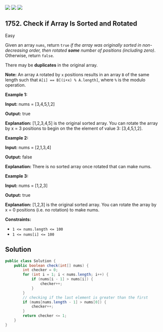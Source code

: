 [![](https://img.shields.io/github/stars/javadev/LeetCode-in-Java?label=Stars&style=flat-square)](https://github.com/javadev/LeetCode-in-Java)
[![](https://img.shields.io/github/forks/javadev/LeetCode-in-Java?label=Fork%20me%20on%20GitHub%20&style=flat-square)](https://github.com/javadev/LeetCode-in-Java/fork)
[![](https://img.shields.io/badge/-LeetCode%20in%20Kotlin-blue?style=flat-square)](https://github.com/javadev/LeetCode-in-Kotlin)

## 1752\. Check if Array Is Sorted and Rotated

Easy

Given an array `nums`, return `true` _if the array was originally sorted in non-decreasing order, then rotated **some** number of positions (including zero)_. Otherwise, return `false`.

There may be **duplicates** in the original array.

**Note:** An array `A` rotated by `x` positions results in an array `B` of the same length such that `A[i] == B[(i+x) % A.length]`, where `%` is the modulo operation.

**Example 1:**

**Input:** nums = [3,4,5,1,2]

**Output:** true

**Explanation:** [1,2,3,4,5] is the original sorted array. You can rotate the array by x = 3 positions to begin on the the element of value 3: [3,4,5,1,2].

**Example 2:**

**Input:** nums = [2,1,3,4]

**Output:** false

**Explanation:** There is no sorted array once rotated that can make nums.

**Example 3:**

**Input:** nums = [1,2,3]

**Output:** true

**Explanation:** [1,2,3] is the original sorted array. You can rotate the array by x = 0 positions (i.e. no rotation) to make nums.

**Constraints:**

*   `1 <= nums.length <= 100`
*   `1 <= nums[i] <= 100`

## Solution

```java
public class Solution {
    public boolean check(int[] nums) {
        int checker = 0;
        for (int i = 1; i < nums.length; i++) {
            if (nums[i - 1] > nums[i]) {
                checker++;
            }
        }
        // checking if the last element is greater than the first
        if (nums[nums.length - 1] > nums[0]) {
            checker++;
        }
        return checker <= 1;
    }
}
```